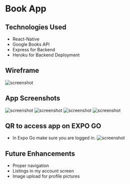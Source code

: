 # Book App

## Technologies Used

-   React-Native
-   Google Books API
-   Express for Backend
-   Heroku for Backend Deployment

## Wireframe

![screenshot](app/assets/wireframe.png)

## App Screenshots

![screenshot](app/assets/shot3.png)
![screenshot](app/assets/shot4.png)
![screenshot](app/assets/shot1.png)
![screenshot](app/assets/shot2.png)

## QR to access app on EXPO GO

-   In Expo Go make sure you are logged in.
    ![screenshot](app/assets/qr.png)

## Future Enhancements

-   Proper navigation
-   Listings in my account screen
-   Image upload for profile pictures
